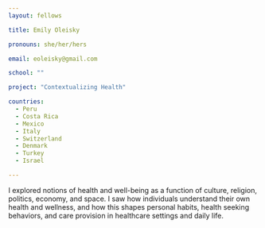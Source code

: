 ```yaml
---
layout: fellows

title: Emily Oleisky

pronouns: she/her/hers

email: eoleisky@gmail.com

school: ""

project: "Contextualizing Health"

countries:
  - Peru
  - Costa Rica
  - Mexico
  - Italy
  - Switzerland
  - Denmark
  - Turkey
  - Israel

---
```


I explored notions of health and well-being as a function of culture, religion, politics, economy, and space. I saw how individuals understand their own health and wellness, and how this shapes personal habits, health seeking behaviors, and care provision in healthcare settings and daily life.